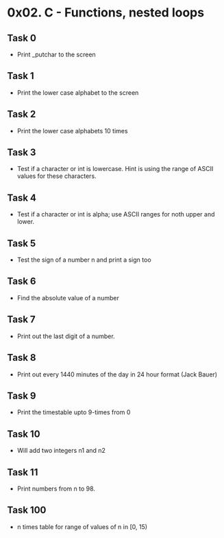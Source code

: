 # 0x02. C - Functions, nested loops
## Task 0
* Print _putchar to the screen

## Task 1
* Print the lower case alphabet to the screen

## Task 2
* Print the lower case alphabets 10 times

## Task 3
* Test if a character or int is lowercase. Hint is using the range of ASCII values for these characters.

## Task 4
* Test if a character or int is alpha; use ASCII ranges for noth upper and lower.

## Task 5
* Test the sign of a number n and print a sign too

## Task 6
* Find the absolute value of a number

## Task 7
* Print out the last digit of a number.

## Task 8
* Print out every 1440 minutes of the day in 24 hour format (Jack Bauer)

## Task 9
* Print the timestable upto 9-times from 0

## Task 10
* Will add two integers n1 and n2

## Task 11
* Print numbers from n to 98.

## Task 100
* n times table for range of values of n in [0, 15)
